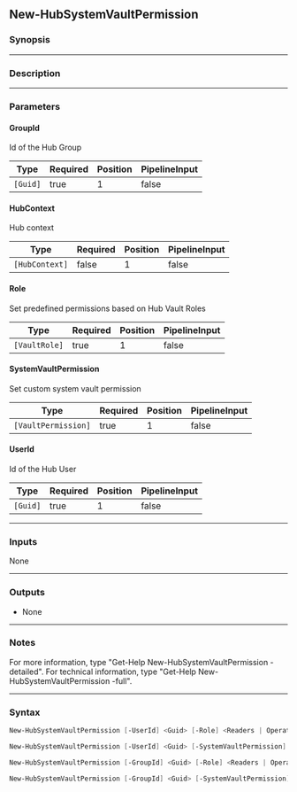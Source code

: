 New-HubSystemVaultPermission
----------------------------

### Synopsis

---

### Description

---

### Parameters
#### **GroupId**
Id of the Hub Group

|Type    |Required|Position|PipelineInput|
|--------|--------|--------|-------------|
|`[Guid]`|true    |1       |false        |

#### **HubContext**
Hub context

|Type          |Required|Position|PipelineInput|
|--------------|--------|--------|-------------|
|`[HubContext]`|false   |1       |false        |

#### **Role**
Set predefined permissions based on Hub Vault Roles

|Type         |Required|Position|PipelineInput|
|-------------|--------|--------|-------------|
|`[VaultRole]`|true    |1       |false        |

#### **SystemVaultPermission**
Set custom system vault permission

|Type               |Required|Position|PipelineInput|
|-------------------|--------|--------|-------------|
|`[VaultPermission]`|true    |1       |false        |

#### **UserId**
Id of the Hub User

|Type    |Required|Position|PipelineInput|
|--------|--------|--------|-------------|
|`[Guid]`|true    |1       |false        |

---

### Inputs
None

---

### Outputs
* None

---

### Notes
For more information, type "Get-Help New-HubSystemVaultPermission -detailed". For technical information, type "Get-Help New-HubSystemVaultPermission -full".

---

### Syntax
```PowerShell
New-HubSystemVaultPermission [-UserId] <Guid> [-Role] <Readers | Operators | Contributors | Managers> [[-HubContext] <HubContext>] [<CommonParameters>]
```
```PowerShell
New-HubSystemVaultPermission [-UserId] <Guid> [-SystemVaultPermission] <VaultPermission> [[-HubContext] <HubContext>] [<CommonParameters>]
```
```PowerShell
New-HubSystemVaultPermission [-GroupId] <Guid> [-Role] <Readers | Operators | Contributors | Managers> [[-HubContext] <HubContext>] [<CommonParameters>]
```
```PowerShell
New-HubSystemVaultPermission [-GroupId] <Guid> [-SystemVaultPermission] <VaultPermission> [[-HubContext] <HubContext>] [<CommonParameters>]
```
